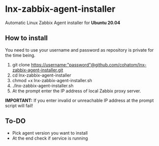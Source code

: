 # lnx-zabbix-agent-installer

Automatic Linux Zabbix Agent installer for **Ubuntu 20.04**

## How to install

You need to use your username and password as repository is private for the time being.

1. git clone <https://username:"password"@github.com/cohatom/lnx-zabbix-agent-installer.git>
2. cd lnx-zabbix-agent-installer
3. chmod +x lnx-zabbix-agent-installer.sh
4. ./lnx-zabbix-agent-installer.sh
5. At the prompt enter the IP address of local Zabbix proxy server.

**IMPORTANT:** If you enter invalid or unreachable IP address at the prompt script will fail!

## To-DO

* Pick agent version you want to install
* At the end check if service is running
